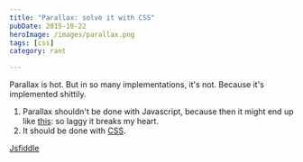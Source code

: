 ```yaml
---
title: "Parallax: solve it with CSS"
pubDate: 2015-10-22
heroImage: /images/parallax.png
tags: [css]
category: rant

---
```


Parallax is hot. But in so many implementations, it's not. Because it's implemented shittily.

1.  Parallax shouldn't be done with Javascript, because then it might end up like [this](http://johnpolacek.github.io/scrolldeck.js/decks/parallax/): so laggy it breaks my heart.
2.  It should be done with [CSS](http://keithclark.co.uk/articles/pure-css-parallax-websites/demo3-webkit-overflow-fix/).

[Jsfiddle](https://jsfiddle.net/fx1e9z3s/)
